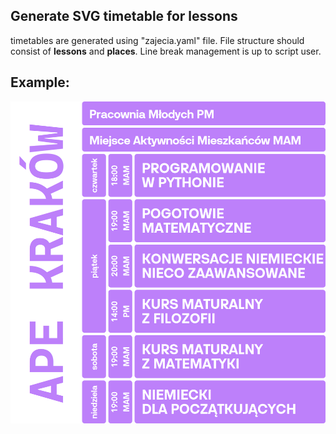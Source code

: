 ## Generate SVG timetable for lessons
timetables are generated using "zajecia.yaml" file. File structure should consist of **lessons** and **places**. Line break management is up to script user.
## Example:
![example timetable](https://github.com/APE-Krakow/webpage/blob/main/example.png)
